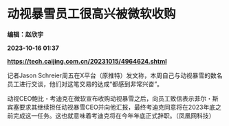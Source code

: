 # 动视暴雪员工很高兴被微软收购
**编辑：赵欣宇**

**2023-10-16 01:37**

**https://tech.caijing.com.cn/20231015/4964624.shtml**

记者Jason Schreier周五在X平台（原推特）发文称，本周自己与动视暴雪的数名员工进行交谈，他们对这笔交易的达成“都感到非常兴奋”。

动视CEO鲍比・考迪克在微软宣布收购动视暴雪之后，向员工致信表示菲尔・斯宾塞要求其继续担任动视暴雪CEO并向他汇报，最终考迪克同意将在2023年底之前完成这一任务。这也就意味着考迪克将在今年年底正式辞职。（凤凰网科技）